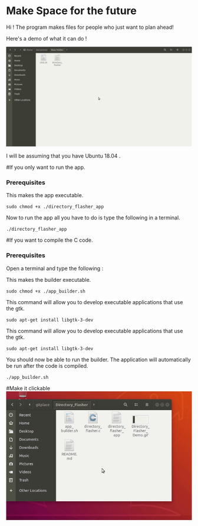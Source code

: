 # Make Space for the future

Hi ! The program makes files for people who just want to plan ahead!

Here's a demo of what it can do !

![Directory Flasher Demo](https://raw.githubusercontent.com/1hada/Directory_Flasher/master/Directory_Flasher_Demo.gif)


I will be assuming that you have Ubuntu 18.04 . 

#If you only want to run the app.


### Prerequisites

This makes the app executable.
```
sudo chmod +x ./directory_flasher_app
```

Now to run the app all you have to do is type the following in a terminal.
```
./directory_flasher_app
```








#If you want to compile the C code.


### Prerequisites

Open a terminal and type the following :

This makes the builder executable.
```
sudo chmod +x ./app_builder.sh
```
This command will allow you to develop executable applications that use the gtk.
```
sudo apt-get install libgtk-3-dev
```
This command will allow you to develop executable applications that use the gtk.
```
sudo apt-get install libgtk-3-dev
```
You should now be able to run the builder.
The application will automatically be run after the code is compiled.
```
./app_builder.sh
```

#Make it clickable
![Clickable Demo](https://raw.githubusercontent.com/1hada/Directory_Flasher/master/how_to_preference_behavior.gif)




